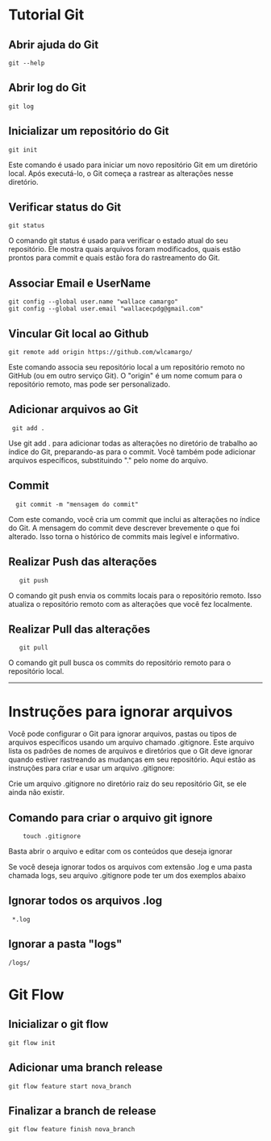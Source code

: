 # Tutorial Git

Abrir ajuda do Git
-
    git --help 

Abrir log do Git
-
    git log 

Inicializar um repositório do Git
-
	git init
 Este comando é usado para iniciar um novo repositório Git em um diretório local. Após executá-lo, o Git começa a rastrear as alterações nesse diretório.

Verificar status do Git
-
    git status
O comando git status é usado para verificar o estado atual do seu repositório. Ele mostra quais arquivos foram modificados, quais estão prontos para commit e quais estão fora do rastreamento do Git.

Associar Email e UserName
-
    git config --global user.name "wallace camargo"
    git config --global user.email "wallacecpdg@gmail.com"


Vincular Git local ao Github
-
    git remote add origin https://github.com/wlcamargo/
Este comando associa seu repositório local a um repositório remoto no GitHub (ou em outro serviço Git). O "origin" é um nome comum para o repositório remoto, mas pode ser personalizado.

Adicionar arquivos ao Git
-
     git add .
Use git add . para adicionar todas as alterações no diretório de trabalho ao índice do Git, preparando-as para o commit. Você também pode adicionar arquivos específicos, substituindo "." pelo nome do arquivo.

Commit
-
      git commit -m "mensagem do commit"
Com este comando, você cria um commit que inclui as alterações no índice do Git. A mensagem do commit deve descrever brevemente o que foi alterado. Isso torna o histórico de commits mais legível e informativo.

Realizar Push das alterações
-
       git push
O comando git push envia os commits locais para o repositório remoto. Isso atualiza o repositório remoto com as alterações que você fez localmente.

Realizar Pull das alterações
-
       git pull
O comando git pull busca os commits do repositório remoto para o repositório local.

------------------------------------------------------------------------------------------------------------------------------------------------------------------------


# Instruções para ignorar arquivos


Você pode configurar o Git para ignorar arquivos, pastas ou tipos de arquivos específicos usando um arquivo chamado .gitignore. Este arquivo lista os padrões de nomes de arquivos e diretórios que o Git deve ignorar quando estiver rastreando as mudanças em seu repositório. Aqui estão as instruções para criar e usar um arquivo .gitignore:

Crie um arquivo .gitignore no diretório raiz do seu repositório Git, se ele ainda não existir.

Comando para criar o arquivo git ignore
-
        touch .gitignore

Basta abrir o arquivo e editar com os conteúdos que deseja ignorar

Se você deseja ignorar todos os arquivos com extensão .log e uma pasta chamada logs, seu arquivo .gitignore pode ter um dos exemplos abaixo


Ignorar todos os arquivos .log
-
     *.log

Ignorar a pasta "logs"
-
    /logs/

# Git Flow

## Inicializar o git flow

    git flow init

## Adicionar uma branch release
    git flow feature start nova_branch

## Finalizar a branch de release
    git flow feature finish nova_branch


